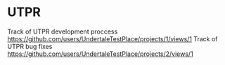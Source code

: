 # UTPR
Track of UTPR development proccess
https://github.com/users/UndertaleTestPlace/projects/1/views/1
Track of UTPR bug fixes
https://github.com/users/UndertaleTestPlace/projects/2/views/1
